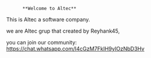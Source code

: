           **Welcome to Altec**

This is Altec a software company.
  
we are Altec grup that created by Reyhank45,
  
you can join our community:
  https://chat.whatsapp.com/I4cGzM7FkIH9yIOzNbD3Hv

